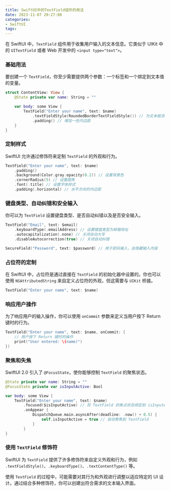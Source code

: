 ```yaml
---
title: SwiftUI中的TextField组件的用法
date: 2023-11-07 20:27:08
categories:
- SwiftUI
tags:
---
```

在 SwiftUI 中，`TextField` 组件用于收集用户输入的文本信息。它类似于 UIKit 中的 `UITextField` 或者 Web 开发中的 `<input type="text">`。

### 基础用法

要创建一个 `TextField`，你至少需要提供两个参数：一个标签和一个绑定到文本值的变量。

```swift
struct ContentView: View {
    @State private var name: String = ""

    var body: some View {
        TextField("Enter your name", text: $name)
            .textFieldStyle(RoundedBorderTextFieldStyle()) // 为文本框添加边框样式
            .padding() // 增加一些内边距
    }
}
```

### 定制样式

SwiftUI 允许通过修饰符来定制 `TextField` 的外观和行为。

```swift
TextField("Enter your name", text: $name)
    .padding()
    .background(Color.gray.opacity(0.2)) // 设置背景色
    .cornerRadius(5) // 设置圆角
    .font(.title) // 设置字体样式
    .padding(.horizontal) // 水平方向的内边距
```

### 键盘类型、自动纠错和安全输入

你可以为 `TextField` 设置键盘类型、是否自动纠错以及是否安全输入。

```swift
TextField("Email", text: $email)
    .keyboardType(.emailAddress) // 设置键盘类型为邮箱地址
    .autocapitalization(.none) // 关闭自动大写
    .disableAutocorrection(true) // 关闭自动纠错

SecureField("Password", text: $password) // 用于密码输入，会隐藏输入内容
```

### 占位符的定制

在 SwiftUI 中，占位符是通过直接在 `TextField` 的初始化器中设置的。你也可以使用 `NSAttributedString` 来自定义占位符的外观，但这需要与 `UIKit` 桥接。

```swift
TextField("Enter your name", text: $name)
```

### 响应用户操作

为了响应用户的输入操作，你可以使用 `onCommit` 参数来定义当用户按下 Return 键时的行为。

```swift
TextField("Enter your name", text: $name, onCommit: {
    // 用户按下 Return 键时的操作
    print("User entered: \(name)")
})
```

### 聚焦和失焦

SwiftUI 2.0 引入了 `@FocusState`，使你能够控制 `TextField` 的聚焦状态。

```swift
@State private var name: String = ""
@FocusState private var isInputActive: Bool

var body: some View {
    TextField("Enter your name", text: $name)
        .focused($isInputActive) // 将 TextField 的焦点状态绑定到 isInputActive
        .onAppear {
            DispatchQueue.main.asyncAfter(deadline: .now() + 0.5) {
                self.isInputActive = true // 自动聚焦到 TextField
            }
        }
}
```

### 使用 `TextField` 修饰符

SwiftUI 为 `TextField` 提供了许多修饰符来自定义外观和行为，例如 `.textFieldStyle()`、`.keyboardType()`、`.textContentType()` 等。

使用 `TextField` 的过程中，可能需要对其行为和外观进行调整以适应特定的 UI 设计。通过结合多种修饰符，你可以创建出符合需求的文本输入界面。